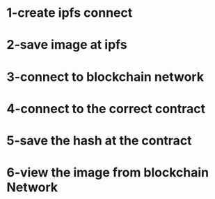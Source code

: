# 1-create ipfs connect
# 2-save image at ipfs
# 3-connect to blockchain network

# 4-connect to the correct contract
# 5-save the hash at the contract
# 6-view the image from blockchain Network
